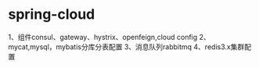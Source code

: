 # spring-cloud
1、组件consul、gateway、hystrix、openfeign,cloud config
2、mycat,mysql，mybatis分库分表配置
3、消息队列rabbitmq
4、redis3.x集群配置
